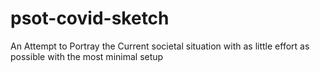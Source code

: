 # psot-covid-sketch
An Attempt to Portray the Current societal situation with as little effort as possible with the most minimal setup
